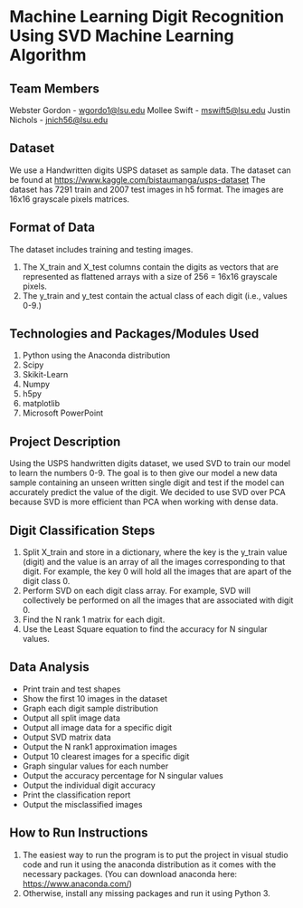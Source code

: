 # Machine Learning Digit Recognition Using SVD Machine Learning Algorithm

## Team Members

Webster Gordon - wgordo1@lsu.edu
Mollee Swift - mswift5@lsu.edu
Justin Nichols - jnich56@lsu.edu


## Dataset

We use a Handwritten digits USPS dataset as sample data.
The dataset can be found at https://www.kaggle.com/bistaumanga/usps-dataset
The dataset has 7291 train and 2007 test images in h5 format.
The images are 16x16 grayscale pixels matrices.


## Format of Data

The dataset includes training and testing images. 
1. The X_train and X_test columns contain the digits as vectors that are represented 
as flattened arrays with a size of 256 = 16x16 grayscale pixels.
2. The y_train and y_test contain the actual class of each digit (i.e., values 0-9.)


## Technologies and Packages/Modules Used

1. Python using the Anaconda distribution
2. Scipy
3. Skikit-Learn
4. Numpy
5. h5py
6. matplotlib
7. Microsoft PowerPoint


## Project Description

Using the USPS handwritten digits dataset, we used SVD to train our model 
to learn the numbers 0-9. The goal is to then give our model a new data sample
containing an unseen written single digit and test if the model can accurately
predict the value of the digit. We decided to use SVD over PCA because SVD is
more efficient than PCA when working with dense data.


## Digit Classification Steps 

1. Split X_train and store in a dictionary, where the key is the y_train 
value (digit) and the value is an array of all the images corresponding to
that digit. For example, the key 0 will hold all the images that are apart
of the digit class 0.
2. Perform SVD on each digit class array. For example, SVD will collectively
be performed on all the images that are associated with digit 0.
3. Find the N rank 1 matrix for each digit.
4. Use the Least Square equation to find the accuracy for N singular values.


## Data Analysis

- Print train and test shapes
- Show the first 10 images in the dataset
- Graph each digit sample distribution
- Output all split image data
- Output all image data for a specific digit
- Output SVD matrix data
- Output the N rank1 approximation images
- Output 10 clearest images for a specific digit
- Graph singular values for each number
- Output the accuracy percentage for N singular values
- Output the individual digit accuracy
- Print the classification report
- Output the misclassified images


## How to Run Instructions

1. The easiest way to run the program is to put the project in visual studio code
and run it using the anaconda distribution as it comes with the necessary packages.
(You can download anaconda here: https://www.anaconda.com/)
2. Otherwise, install any missing packages and run it using Python 3.
